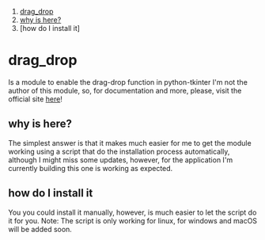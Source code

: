 1.  [drag_drop](https://github.com/minuxdev/drag_drop/edit/main/README.md#why-is-here)
2.  [why is here?](https://github.com/minuxdev/drag_drop/blob/main/README.md#why-is-here)
3.  [how do I install it]

# drag_drop

Is a module to enable the drag-drop function in python-tkinter
I'm not the author of this module, so, for documentation and more, please, 
visit the official site [here](https://docs.python.org/3/library/tkinter.dnd.html#module-tkinter.dnd)!

## why is here? ##
The simplest answer is that it makes much easier for me to get the module working using a script that do the installation process automatically, although I might miss
some updates, however, for the application I'm currently building this one is working as expected.

## how do I install it ##
You you could install it manually, however, is much easier to let the script do it for you.
Note: The script is only working for linux, for windows and macOS will be added soon. 
